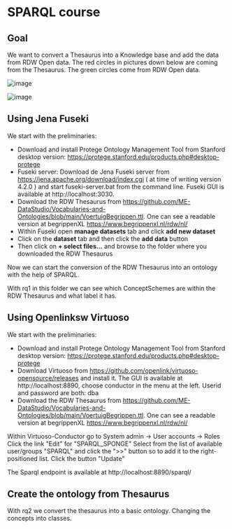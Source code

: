 # SPARQL course #

## Goal ##
We want to convert a Thesaurus into a Knowledge base and add the data from RDW Open data. The red circles in pictures down below are coming from the Thesaurus. The green circles come from RDW Open data.

![image](https://user-images.githubusercontent.com/75776348/134909745-62542b9e-6a81-4d09-bfe7-82a3c31270fc.png)

![image](https://user-images.githubusercontent.com/75776348/134910421-f9f76408-945b-4568-a8ed-aba507fd0551.png)


## Using Jena Fuseki ##
We start with the preliminaries:
- Download and install Protege Ontology Management Tool from Stanford desktop version: https://protege.stanford.edu/products.php#desktop-protege
- Fuseki server: Download de Jena Fuseki server from https://jena.apache.org/download/index.cgi ( at time of writing version 4.2.0 ) and start fuseki-server.bat from the command line. Fuseki GUI is available at http://localhost:3030.  
- Download the RDW Thesaurus from https://github.com/ME-DataStudio/Vocabularies-and-Ontologies/blob/main/VoertuigBegrippen.ttl. One can see a readable version at begrippenXL https://www.begrippenxl.nl/rdw/nl/  
- Within Fuseki open __manage datasets__ tab and click __add new dataset__  
- Click on the __dataset__ tab and then click the __add data__ button
- Then click on __+ select files...__ and browse to the folder where you downloaded the RDW Thesaurus
  
  
Now we can start the conversion of the RDW Thesaurus into an ontology with the help of SPARQL.  
  
With rq1 in this folder we can see which ConceptSchemes are within the RDW Thesaurus and what label it has.

## Using Openlinksw Virtuoso ##
We start with the preliminaries:
- Download and install Protege Ontology Management Tool from Stanford desktop version: https://protege.stanford.edu/products.php#desktop-protege
- Download Virtuoso from https://github.com/openlink/virtuoso-opensource/releases and install it. The GUI is available at http://localhost:8890, choose conductor in the menu at the left. Userid and password are both: dba
- Download the RDW Thesaurus from https://github.com/ME-DataStudio/Vocabularies-and-Ontologies/blob/main/VoertuigBegrippen.ttl. One can see a readable version at begrippenXL https://www.begrippenxl.nl/rdw/nl/  

Within Virtuoso-Conductor go to System admin -> User accounts -> Roles
Click the link "Edit" for "SPARQL_SPONGE"
Select from the list of available user/groups "SPARQL" and click the ">>" button so to add it to the right-positioned list.
Click the button "Update"

The Sparql endpoint is available at http://localhost:8890/sparql/
<TODO 
  load data in Virtuoso
  run transformation query>


## Create the ontology from Thesaurus ##

With rq2 we convert the thesaurus into a basic ontology. Changing the concepts into classes.
